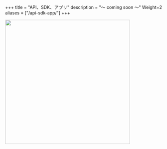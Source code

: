 +++
title = "API、SDK、アプリ"
description = "〜 coming soon 〜"
Weight=2
aliases = ["/api-sdk-app/"]
+++

<img src="http://apps.esrij.com/arcgis-dev/guide/img/core-concepts/5063.jpg" width="400px">


